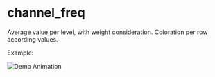 # channel_freq
Average value per level, with weight consideration.
Coloration per row according values.


Example:

![Demo Animation](../master/example_result.PNG?raw=true)
